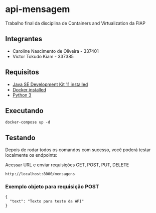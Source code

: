# api-mensagem
Trabalho final da disciplina de Containers and Virtualization da FIAP

## Integrantes

 - Caroline Nascimento de Oliveira - 337401
- Victor Tokudo Kiam - 337385

## Requisitos

* [Java SE Development Kit 11 installed](https://www.oracle.com/java/technologies/javase-jdk11-downloads.html)
* [Docker installed](https://www.docker.com/community-edition)
* [Python 3](https://docs.python.org/3/)

## Executando

```
docker-compose up -d
```

## Testando

Depois de rodar todos os comandos com sucesso, você poderá testar localmente os endpoints:

Acessar URL e enviar requisições GET, POST, PUT, DELETE

```
http://localhost:8000/mensagens
```

### Exemplo objeto para requisição POST 

```
{
  "text": "Texto para teste da API"
}
```

